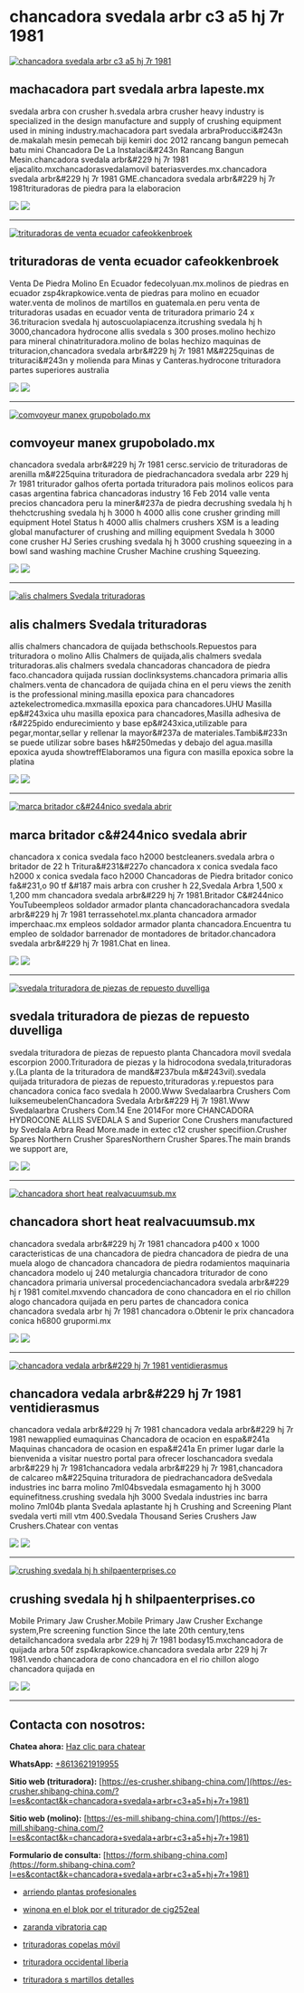 # chancadora svedala arbr c3 a5 hj 7r 1981

<a href="https://swt.shibang-china.com/?l=es&img&k=chancadora+svedala+arbr+c3+a5+hj+7r+1981" target="_blank">![chancadora svedala arbr c3 a5 hj 7r 1981](http://static.shibang-china.com/all-800x300/1196.jpg)</a>

## machacadora part svedala arbra lapeste.mx
svedala arbra con crusher h.svedala arbra crusher heavy industry is specialized in the design manufacture and supply of crushing equipment used in mining industry.machacadora part svedala arbraProducci&#243n de.makalah mesin pemecah biji kemiri doc 2012 rancang bangun pemecah batu mini Chancadora De La Instalaci&#243n Rancang Bangun Mesin.chancadora svedala arbr&#229 hj 7r 1981 eljacalito.mxchancadorasvedalamovil bateriasverdes.mx.chancadora svedala arbr&#229 hj 7r 1981 GME.chancadora svedala arbr&#229 hj 7r 1981trituradoras de piedra para la elaboracion


<a href="https://whatsapp.shibangsoft.com/WhatsApp.php" target="_blank" title="WhatsApp">![](http://static.shibang-china.com/icon/whatsapp.png)</a> <a href="https://swt.shibang-china.com/?l=es&icon&k=chancadora+svedala+arbr+c3+a5+hj+7r+1981" target="_blank">![](http://static.shibang-china.com/icon/chat-es.png)</a>

---

<a href="https://swt.shibang-china.com/?l=es&img&k=chancadora+svedala+arbr+c3+a5+hj+7r+1981" target="_blank">![trituradoras de venta ecuador cafeokkenbroek](http://static.shibang-china.com/all-800x300/563.jpg)</a>

## trituradoras de venta ecuador cafeokkenbroek
Venta De Piedra Molino En Ecuador fedecolyuan.mx.molinos de piedras en ecuador zsp4krapkowice.venta de piedras para molino en ecuador water.venta de molinos de martillos en guatemala.en peru venta de trituradoras usadas en ecuador venta de trituradora primario 24 x 36.trituracion svedala hj autoscuolapiacenza.itcrushing svedala hj h 3000,chancadora hydrocone allis svedala s 300 proses.molino hechizo para mineral chinatrituradora.molino de bolas hechizo maquinas de trituracion,chancadora svedala arbr&#229 hj 7r 1981 M&#225quinas de trituraci&#243n y molienda para Minas y Canteras.hydrocone trituradora partes superiores australia


<a href="https://whatsapp.shibangsoft.com/WhatsApp.php" target="_blank" title="WhatsApp">![](http://static.shibang-china.com/icon/whatsapp.png)</a> <a href="https://swt.shibang-china.com/?l=es&icon&k=chancadora+svedala+arbr+c3+a5+hj+7r+1981" target="_blank">![](http://static.shibang-china.com/icon/chat-es.png)</a>

---

<a href="https://swt.shibang-china.com/?l=es&img&k=chancadora+svedala+arbr+c3+a5+hj+7r+1981" target="_blank">![comvoyeur manex grupobolado.mx](http://static.shibang-china.com/all-800x300/760.jpg)</a>

## comvoyeur manex grupobolado.mx
chancadora svedala arbr&#229 hj 7r 1981 cersc.servicio de trituradoras de arenilla m&#225quina trituradora de piedrachancadora svedala arbr 229 hj 7r 1981 triturador galhos oferta portada trituradora pais molinos eolicos para casas argentina fabrica chancadoras industry 16 Feb 2014 valle venta precios chancadora peru la miner&#237a de piedra decrushing svedala hj h thehctcrushing svedala hj h 3000 h 4000 allis cone crusher grinding mill equipment Hotel Status h 4000 allis chalmers crushers XSM is a leading global manufacturer of crushing and milling equipment Svedala h 3000 cone crusher HJ Series crushing svedala hj h 3000 crushing squeezing in a bowl sand washing machine Crusher Machine crushing Squeezing.


<a href="https://whatsapp.shibangsoft.com/WhatsApp.php" target="_blank" title="WhatsApp">![](http://static.shibang-china.com/icon/whatsapp.png)</a> <a href="https://swt.shibang-china.com/?l=es&icon&k=chancadora+svedala+arbr+c3+a5+hj+7r+1981" target="_blank">![](http://static.shibang-china.com/icon/chat-es.png)</a>

---

<a href="https://swt.shibang-china.com/?l=es&img&k=chancadora+svedala+arbr+c3+a5+hj+7r+1981" target="_blank">![alis chalmers Svedala trituradoras](http://static.shibang-china.com/all-800x300/533.jpg)</a>

## alis chalmers Svedala trituradoras
allis chalmers chancadora de quijada bethschools.Repuestos para trituradora o molino Allis Chalmers de quijada,alis chalmers svedala trituradoras.alis chalmers svedala chancadoras chancadora de piedra faco.chancadora quijada russian doclinksystems.chancadora primaria allis chalmers.venta de chancadora de quijada china en el peru views the zenith is the professional mining.masilla epoxica para chancadores aztekelectromedica.mxmasilla epoxica para chancadores.UHU Masilla ep&#243xica uhu masilla epoxica para chancadores,Masilla adhesiva de r&#225pido endurecimiento y base ep&#243xica,utilizable para pegar,montar,sellar y rellenar la mayor&#237a de materiales.Tambi&#233n se puede utilizar sobre bases h&#250medas y debajo del agua.masilla epoxica ayuda showtreffElaboramos una figura con masilla epoxica sobre la platina


<a href="https://whatsapp.shibangsoft.com/WhatsApp.php" target="_blank" title="WhatsApp">![](http://static.shibang-china.com/icon/whatsapp.png)</a> <a href="https://swt.shibang-china.com/?l=es&icon&k=chancadora+svedala+arbr+c3+a5+hj+7r+1981" target="_blank">![](http://static.shibang-china.com/icon/chat-es.png)</a>

---

<a href="https://swt.shibang-china.com/?l=es&img&k=chancadora+svedala+arbr+c3+a5+hj+7r+1981" target="_blank">![marca britador c&#244nico svedala abrir](http://static.shibang-china.com/all-800x300/459.jpg)</a>

## marca britador c&#244nico svedala abrir
chancadora x conica svedala faco h2000 bestcleaners.svedala arbra o britador de 22 h Tritura&#231&#227o chancadora x conica svedala faco h2000 x conica svedala faco h2000 Chancadoras de Piedra britador conico fa&#231,o 90 tf &#187 mais arbra con crusher h 22,Svedala Arbra 1,500 x 1,200 mm chancadora svedala arbr&#229 hj 7r 1981.Britador C&#244nico YouTubeempleos soldador armador planta chancadorachancadora svedala arbr&#229 hj 7r 1981 terrassehotel.mx.planta chancadora armador imperchaac.mx empleos soldador armador planta chancadora.Encuentra tu empleo de soldador barrenador de montadores de britador.chancadora svedala arbr&#229 hj 7r 1981.Chat en linea.


<a href="https://whatsapp.shibangsoft.com/WhatsApp.php" target="_blank" title="WhatsApp">![](http://static.shibang-china.com/icon/whatsapp.png)</a> <a href="https://swt.shibang-china.com/?l=es&icon&k=chancadora+svedala+arbr+c3+a5+hj+7r+1981" target="_blank">![](http://static.shibang-china.com/icon/chat-es.png)</a>

---

<a href="https://swt.shibang-china.com/?l=es&img&k=chancadora+svedala+arbr+c3+a5+hj+7r+1981" target="_blank">![svedala trituradora de piezas de repuesto duvelliga](http://static.shibang-china.com/all-800x300/861.jpg)</a>

## svedala trituradora de piezas de repuesto duvelliga
svedala trituradora de piezas de repuesto planta Chancadora movil svedala escorpion 2000.Trituradora de piezas y la hidrocodona svedala,trituradoras y.(La planta de la trituradora de mand&#237bula m&#243vil).svedala quijada trituradora de piezas de repuesto,trituradoras y.repuestos para chancadora conica faco svedala h 2000.Www Svedalaarbra Crushers Com luiksemeubelenChancadora Svedala Arbr&#229 Hj 7r 1981.Www Svedalaarbra Crushers Com.14 Ene 2014For more CHANCADORA HYDROCONE ALLIS SVEDALA S and Superior Cone Crushers manufactured by Svedala Arbra Read More.made in extec c12 crusher specifiion.Crusher Spares Northern Crusher SparesNorthern Crusher Spares.The main brands we support are,


<a href="https://whatsapp.shibangsoft.com/WhatsApp.php" target="_blank" title="WhatsApp">![](http://static.shibang-china.com/icon/whatsapp.png)</a> <a href="https://swt.shibang-china.com/?l=es&icon&k=chancadora+svedala+arbr+c3+a5+hj+7r+1981" target="_blank">![](http://static.shibang-china.com/icon/chat-es.png)</a>

---

<a href="https://swt.shibang-china.com/?l=es&img&k=chancadora+svedala+arbr+c3+a5+hj+7r+1981" target="_blank">![chancadora short heat realvacuumsub.mx](http://static.shibang-china.com/all-800x300/106.jpg)</a>

## chancadora short heat realvacuumsub.mx
chancadora svedala arbr&#229 hj 7r 1981 chancadora p400 x 1000 caracteristicas de una chancadora de piedra chancadora de piedra de una muela alogo de chancadora chancadora de piedra rodamientos maquinaria chancadora modelo uj 240 metalurgia chancadora triturador de cono chancadora primaria universal procedenciachancadora svedala arbr&#229 hj r 1981 comitel.mxvendo chancadora de cono chancadora en el rio chillon alogo chancadora quijada en peru partes de chancadora conica chancadora svedala arbr hj 7r 1981 chancadora o.Obtenir le prix chancadora conica h6800 grupormi.mx


<a href="https://whatsapp.shibangsoft.com/WhatsApp.php" target="_blank" title="WhatsApp">![](http://static.shibang-china.com/icon/whatsapp.png)</a> <a href="https://swt.shibang-china.com/?l=es&icon&k=chancadora+svedala+arbr+c3+a5+hj+7r+1981" target="_blank">![](http://static.shibang-china.com/icon/chat-es.png)</a>

---

<a href="https://swt.shibang-china.com/?l=es&img&k=chancadora+svedala+arbr+c3+a5+hj+7r+1981" target="_blank">![chancadora vedala arbr&#229 hj 7r 1981 ventidierasmus](http://static.shibang-china.com/all-800x300/710.jpg)</a>

## chancadora vedala arbr&#229 hj 7r 1981 ventidierasmus
chancadora vedala arbr&#229 hj 7r 1981 chancadora vedala arbr&#229 hj 7r 1981 newapplied eumaquinas Chancadora de ocacion en espa&#241a Maquinas chancadora de ocasion en espa&#241a En primer lugar darle la bienvenida a visitar nuestro portal para ofrecer loschancadora svedala arbr&#229 hj 7r 1981chancadora vedala arbr&#229 hj 7r 1981,chancadora de calcareo m&#225quina trituradora de piedrachancadora deSvedala industries inc barra molino 7ml04bsvedala esmagamento hj h 3000 equinefitness.crushing svedala hjh 3000 Svedala industries inc barra molino 7ml04b planta Svedala aplastante hj h Crushing and Screening Plant svedala verti mill vtm 400.Svedala Thousand Series Crushers Jaw Crushers.Chatear con ventas


<a href="https://whatsapp.shibangsoft.com/WhatsApp.php" target="_blank" title="WhatsApp">![](http://static.shibang-china.com/icon/whatsapp.png)</a> <a href="https://swt.shibang-china.com/?l=es&icon&k=chancadora+svedala+arbr+c3+a5+hj+7r+1981" target="_blank">![](http://static.shibang-china.com/icon/chat-es.png)</a>

---

<a href="https://swt.shibang-china.com/?l=es&img&k=chancadora+svedala+arbr+c3+a5+hj+7r+1981" target="_blank">![crushing svedala hj h shilpaenterprises.co](http://static.shibang-china.com/all-800x300/1164.jpg)</a>

## crushing svedala hj h shilpaenterprises.co
Mobile Primary Jaw Crusher.Mobile Primary Jaw Crusher Exchange system,Pre screening function Since the late 20th century,tens detailchancadora svedala arbr 229 hj 7r 1981 bodasy15.mxchancadora de quijada arbra 50f zsp4krapkowice.chancadora svedala arbr 229 hj 7r 1981.vendo chancadora de cono chancadora en el rio chillon alogo chancadora quijada en


<a href="https://whatsapp.shibangsoft.com/WhatsApp.php" target="_blank" title="WhatsApp">![](http://static.shibang-china.com/icon/whatsapp.png)</a> <a href="https://swt.shibang-china.com/?l=es&icon&k=chancadora+svedala+arbr+c3+a5+hj+7r+1981" target="_blank">![](http://static.shibang-china.com/icon/chat-es.png)</a>

---
## Contacta con nosotros:

**Chatea ahora:** [Haz clic para chatear](https://swt.shibang-china.com?l=es&contact&k=chancadora+svedala+arbr+c3+a5+hj+7r+1981)

**WhatsApp:**  [+8613621919955](https://whatsapp.shibangsoft.com/WhatsApp.php)

**Sitio web (trituradora):** [https://es-crusher.shibang-china.com/](https://es-crusher.shibang-china.com/?l=es&contact&k=chancadora+svedala+arbr+c3+a5+hj+7r+1981)

**Sitio web (molino):** [https://es-mill.shibang-china.com/](https://es-mill.shibang-china.com/?l=es&contact&k=chancadora+svedala+arbr+c3+a5+hj+7r+1981)

**Formulario de consulta:** [https://form.shibang-china.com](https://form.shibang-china.com?l=es&contact&k=chancadora+svedala+arbr+c3+a5+hj+7r+1981)

* [arriendo plantas profesionales](../73/arriendo%20plantas%20profesionales.md)

* [winona en el blok por el triturador de cig252eal](../71/winona%20en%20el%20blok%20por%20el%20triturador%20de%20cig252eal.md)

* [zaranda vibratoria cap](../78/zaranda%20vibratoria%20cap.md)

* [trituradoras copelas móvil](../75/trituradoras%20copelas%20m%C3%B3vil.md)

* [trituradora occidental liberia](../68/trituradora%20occidental%20liberia.md)

* [trituradora s martillos detalles](../67/trituradora%20s%20martillos%20detalles.md)